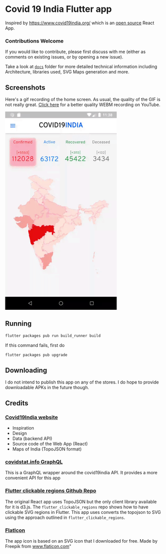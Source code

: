 # Covid 19 India Flutter app

Inspired by https://www.covid19india.org/ which is an [open source](https://github.com/covid19india/covid19india-react) React App.

### Contributions Welcome

If you would like to contribute, please first discuss with me (either as comments on existing issues, or by opening a new issue).

Take a look at [`docs`](docs/) folder for more detailed technical information including Architecture, libraries used, SVG Maps generation and more.

## Screenshots

Here's a gif recording of the home screen. As usual, the quality of the GIF is not really great. [Click here](https://youtu.be/h3p9_ntxgd4) for a better quality WEBM recording on YouTube.

![Home Screen](screenshots/covid19india-flutter.gif)


## Running

```bash
flutter packages pub run build_runner build
```

If this command fails, first do

```bash
flutter packages pub upgrade
```

## Downloading

I do not intend to publish this app on any of the stores. I do hope to provide downloadable APKs in the future though.

## Credits

### [Covid19India website](https://www.covid19india.org/)

  - Inspiration 
  - Design
  - Data (backend API)
  - Source code of the Web App (React)
  - Maps of India (TopoJSON format)

### [covidstat.info GraphQL](https://covidstat.info/graphql)

This is a GraphQL wrapper around the covid19india API. It provides a more convenient API for this app

### [Flutter clickable regions Github Repo](https://github.com/gi097/flutter_clickable_regions)

The original React app uses TopoJSON but the only client library available for it is d3.js. The `flutter_clickable_regions` repo shows how to have clickable SVG regions in Flutter. This app uses converts the topojson to SVG using the approach outlined in `flutter_clickable_regions`. 

### [FlatIcon](https://www.flaticon.com/free-icon/virus_2659970)

The app icon is based on an SVG icon that I downloaded for free. Made by Freepik from www.flaticon.com"